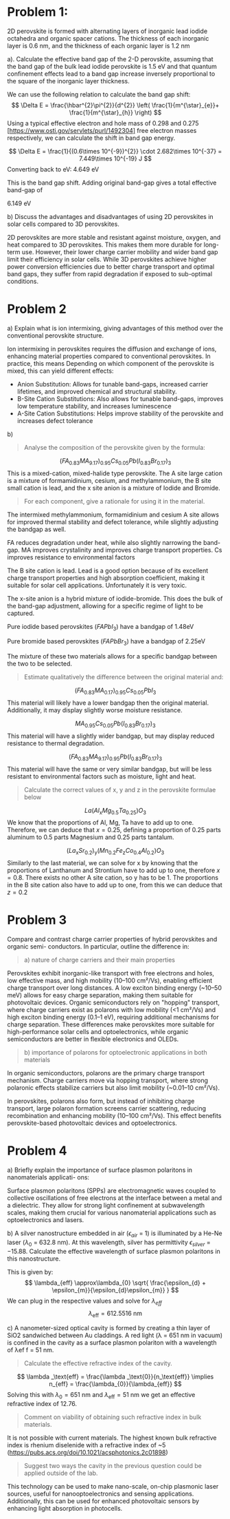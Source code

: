 # Problem 1: 
 2D perovskite is formed with alternating layers of inorganic lead iodide octahedra and organic spacer cations. The thickness of each inorganic layer is 0.6 nm, and the thickness of each organic layer is 1.2 nm
 
a). Calculate the effective band gap of the 2-D perovskite, assuming that the band gap of the bulk lead iodide perovskite is 1.5 eV and that quantum confinement effects lead to a band gap increase inversely proportional to the square of the inorganic layer thickness. 

We can use the following relation to calculate the band gap shift: 
$$
\Delta E = \frac{\hbar^{2}\pi^{2}}{d^{2}} \left(  \frac{1}{m^{\star}_{e}}+ \frac{1}{m^{\star}_{h}} \right)
$$
Using a typical effective electron and hole mass of 0.298 and 0.275 [https://www.osti.gov/servlets/purl/1492304]  free electron masses respectively, we can calculate the shift in band gap energy. 

$$
\Delta E = \frac{1}{(0.6\times 10^{-9})^{2}} \cdot 2.682\times 10^{-37} = 7.449\times 10^{-19} J
$$
Converting back to eV: 4.649 eV

This is the band gap shift. Adding original band-gap gives a total effective band-gap of

6.149 eV

b) Discuss the advantages and disadvantages of using 2D perovskites in solar cells compared to 3D perovskites. 

2D perovskites are more stable and resistant against moisture, oxygen, and heat compared to 3D perovskites. This makes them more durable for long-term use. However, their lower charge carrier mobility and wider band gap limit their efficiency in solar cells. While 3D perovskites achieve higher power conversion efficiencies due to better charge transport and optimal band gaps, they suffer from rapid degradation if exposed to sub-optimal conditions. 

# Problem 2
a)  Explain what is ion intermixing, giving advantages of this method over the conventional perovskite structure. 

Ion intermixing in perovskites requires the diffusion and exchange of ions, enhancing material properties compared to conventional perovskites. In practice, this means Depending on which component of the perovskite is mixed, this can yield different effects:

- Anion Substitution: Allows for tunable band-gaps, increased carrier lifetimes, and improved chemical and structural stability.
- B-Site Cation Substitutions: Also allows for tunable band-gaps, improves low temperature stability, and increases luminescence
- A-Site Cation Substitutions: Helps improve stability of the perovskite and increases defect tolerance

b) 
>Analyse the composition of the perovskite given by the formula:

$$
(FA_\text{0.83} MA_\text{9.17})_\text{0.95} Cs_\text{0.05}Pb(I_\text{0.83}Br_\text{0.17}) _\text{3}
$$
This is a mixed-cation, mixed-halide type perovskite. The A site large cation is a mixture of formamidinium, cesium, and methylammonium, the B site small cation is lead, and the x site anion is a mixture of Iodide and Bromide. 

> For each component, give a rationale for using it in the material.

The intermixed methylammonium, formamidinium and cesium A site allows for improved thermal stability and defect tolerance, while slightly adjusting the bandgap as well.

FA reduces degradation under heat, while also slightly narrowing the band-gap. 
MA improves crystalinity and improves charge transport properties. 
Cs improves resistance to environmental factors

The B site cation is lead. Lead is a good option because of its excellent charge transport properties and high absorption coefficient, making it suitable for solar cell applications. Unfortunately it is very toxic. 

The x-site anion is a hybrid mixture of iodide-bromide. This does the bulk of the band-gap adjustment, allowing for a specific regime of light to be captured. 

Pure iodide based perovskites ($FAPbI_{3}$) have a bandgap of 1.48eV

Pure bromide based perovskites ($FAPbBr_{3}$) have a bandgap of 2.25eV

The mixture of these two materials allows for a specific bandgap between the two to be selected. 

> Estimate qualitatively the difference between the original material and:

$$
(FA_\text{0.83}MA_\text{0.17})_\text{0.95} Cs_\text{0.05} PbI_{3}
$$
This material will likely have a lower bandgap then the original material. Additionally, it may display slightly worse moisture resistance. 

$$
MA_\text{0.95}Cs_\text{0.05}Pb(I_\text{0.83}Br_\text{0.17})_\text{3}
$$
This material will have a slightly wider bandgap, but may display reduced resistance to thermal degradation.

$$
(FA_\text{0.83} MA_\text{9.17})_\text{0.95} Pb(I_\text{0.83}Br_\text{0.17}) _\text{3}
$$
This material will have the same or very similar bandgap, but will be less resistant to environmental factors such as moisture, light and heat. 

> Calculate the correct values of x, y and z in the perovskite formulae below

$$
La(Al_\text{x}Mg_\text{0.5}Ta_\text{0.25})O_\text{3}
$$
We know that the proportions of Al, Mg, Ta have to add up to one. Therefore, we can deduce that $x=0.25$, defining a proportion of 0.25 parts aluminum to 0.5 parts Magnesium and 0.25 parts tantalum. 

$$
(La_\text{x}Sr_\text{0.2})_\text{y} (Mn_\text{0.2}Fe_\text{z}Co_\text{0.4}Al_\text{0.2})O_{3}
$$
Similarly to the last material, we can solve for x by knowing that the proportions of Lanthanum and Strontium have to add up to one, therefore $x=0.8$. There exists no other A site cation, so y has to be 1. The proportions in the B site cation also have to add up to one, from this we can deduce that $z =0.2$

# Problem 3
Compare and contrast charge carrier properties of hybrid perovskites and organic semi- conductors. In particular, outline the difference in:
> a) nature of charge carriers and their main properties

Perovskites exhibit inorganic-like transport with free electrons and holes, low effective mass, and high mobility (10–100 cm²/Vs), enabling efficient charge transport over long distances. A low exciton binding energy (~10–50 meV) allows for easy charge separation, making them suitable for photovoltaic devices. Organic semiconductors rely on "hopping" transport, where charge carriers exist as polarons with low mobility (<1 cm²/Vs) and high exciton binding energy (0.1–1 eV), requiring additional mechanisms for charge separation. These differences make perovskites more suitable for high-performance solar cells and optoelectronics, while organic semiconductors are better in flexible electronics and OLEDs.

> b) importance of polarons for optoelectronic applications in both materials 

In organic semiconductors, polarons are the primary charge transport mechanism. Charge carriers move via hopping transport, where strong polaronic effects stabilize carriers but also limit mobility (~0.01–10 cm²/Vs). 

In perovskites, polarons also form, but instead of inhibiting charge transport, large polaron formation screens carrier scattering, reducing recombination and enhancing mobility (10–100 cm²/Vs). This effect benefits perovskite-based photovoltaic devices and optoelectronics. 



# Problem 4
a) Briefly explain the importance of surface plasmon polaritons in nanomaterials applicati- ons:

Surface plasmon polaritons (SPPs) are electromagnetic waves coupled to collective oscillations of free electrons at the interface between a metal and a dielectric. They allow for strong light confinement at subwavelength scales, making them crucial for various nanomaterial applications such as optoelectronics and lasers.

b) A silver nanostructure embedded in air ($\epsilon_{air}$ = 1) is illuminated by a He-Ne laser ($\lambda_{0}$ = 632.8 nm). At this wavelength, silver has permittivity $\epsilon_{silver}$ = −15.88. Calculate the effective wavelength of surface plasmon polaritons in this nanostructure. 

This is given by: 
$$
\lambda_{eff} \approx\lambda_{0} \sqrt{ \frac{\epsilon_{d} + \epsilon_{m}}{\epsilon_{d}\epsilon_{m}} }
$$
We can plug in the respective values and solve for $\lambda_{eff}$
$$
\lambda _\text{eff} = 612.5516 \text{ nm}
$$

c) A nanometer-sized optical cavity is formed by creating a thin layer of SiO2 sandwiched between Au claddings. A red light (λ = 651 nm in vacuum) is confined in the cavity as a surface plasmon polariton with a wavelength of λef f = 51 nm.

> Calculate the effective refractive index of the cavity. 

$$
\lambda _\text{eff}  = \frac{\lambda _\text{0}}{n_\text{eff}} \implies n_{eff} = \frac{\lambda_{0}}{\lambda_{eff}}
$$
Solving this with $\lambda_{0} = 651\text{ nm}$ and $\lambda _\text{eff} = 51 \text{ nm}$ we get an effective refractive index of 12.76.

> Comment on viability of obtaining such refractive index in bulk materials. 

It is not possible with current materials. The highest known bulk refractive index is rhenium diselenide with a refractive index of ~5 (https://pubs.acs.org/doi/10.1021/acsphotonics.2c01898)

> Suggest two ways the cavity in the previous question could be applied outside of the lab. 

This technology can be used to make nano-scale, on-chip plasmonic laser sources, useful for nanooptoelectronics and sensing applications. Additionally, this can be used for enhanced photovoltaic sensors by enhancing light absorption in photocells. 